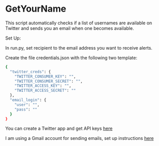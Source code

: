 # GetYourName

This script automatically checks if a list of usernames are available on Twitter and sends you an email when one becomes available.

Set Up:

In run.py, set recipient to the email address you want to receive alerts.

Create the file credentials.json with the following two template:
```bash
{
  "twitter_creds": {
    "TWITTER_CONSUMER_KEY": "",
    "TWITTER_CONSUMER_SECRET": "",
    "TWITTER_ACCESS_KEY": "",
    "TWITTER_ACCESS_SECRET": ""
  },
  "email_login": {
    "user": "",
    "pass": ""
  }
}

```

You can create a Twitter app and get API keys [here](https://developer.twitter.com/en/docs/basics/authentication/guides/access-tokens)

I am using a Gmail account for sending emails, set up instructions [here](https://www.geeksforgeeks.org/send-mail-gmail-account-using-python/)
